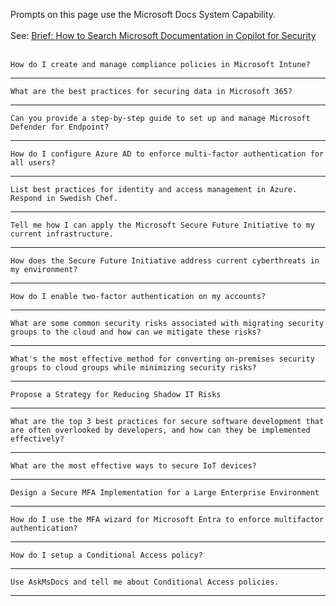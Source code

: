 Prompts on this page use the Microsoft Docs System Capability. <br><br>
See: <a href="https://rodtrent.substack.com/p/brief-how-to-search-microsoft-documentation" target="_blank">Brief: How to Search Microsoft Documentation in Copilot for Security</a> 
<br><br>
```
How do I create and manage compliance policies in Microsoft Intune?
```
---
```
What are the best practices for securing data in Microsoft 365?
```
---
```
Can you provide a step-by-step guide to set up and manage Microsoft Defender for Endpoint?
```
---
```
How do I configure Azure AD to enforce multi-factor authentication for all users?
```
---
```
List best practices for identity and access management in Azure. Respond in Swedish Chef.
```
---
```
Tell me how I can apply the Microsoft Secure Future Initiative to my current infrastructure.
```
---
```
How does the Secure Future Initiative address current cyberthreats in my environment?
```
---
```
How do I enable two-factor authentication on my accounts?
```
---
```
What are some common security risks associated with migrating security groups to the cloud and how can we mitigate these risks?
```
---
```
What's the most effective method for converting on-premises security groups to cloud groups while minimizing security risks?
```
---
```
Propose a Strategy for Reducing Shadow IT Risks
```
---
```
What are the top 3 best practices for secure software development that are often overlooked by developers, and how can they be implemented effectively?
```
---
```
What are the most effective ways to secure IoT devices?
```
---
```
Design a Secure MFA Implementation for a Large Enterprise Environment
```
---
```
How do I use the MFA wizard for Microsoft Entra to enforce multifactor authentication?
```
---
```
How do I setup a Conditional Access policy?
```
---
```
Use AskMsDocs and tell me about Conditional Access policies.
```
---
